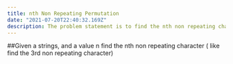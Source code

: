 ```yaml
---
title: nth Non Repeating Permutation
date: "2021-07-20T22:40:32.169Z"
description: The problem statement is to find the nth non repeating character from a given String
---
```


##Given a strings, and a value n find the nth non repeating character ( like find the 3rd non repeating character)
